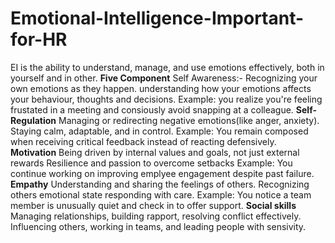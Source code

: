 # Emotional-Intelligence-Important-for-HR
EI is the ability to understand, manage, and use emotions effectively, both in yourself and in other.
**Five Component**
Self Awareness:- Recognizing your own emotions as they happen.
understanding how your emotions affects your behaviour, thoughts and decisions.
Example: you realize you're feeling frustated in a meeting and consiously avoid snapping at a colleague.
**Self- Regulation**
Managing or redirecting negative emotions(like anger, anxiety).
Staying calm, adaptable, and in control.
Example: You remain composed when receiving critical feedback instead of reacting defensively.\
**Motivation**
Being driven by internal values and goals, not just external rewards 
Resilience and passion to overcome setbacks 
Example: You continue working on improving emplyee engagement despite past failure.
**Empathy**
Understanding and sharing the feelings of others.
Recognizing others emotional state responding with care.
Example: You notice a team member is unusually quiet and check in to offer support.
**Social skills**
Managing relationships, building rapport, resolving conflict effectively.
Influencing others, working in teams, and leading people with sensivity.
